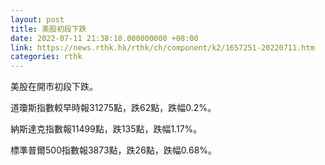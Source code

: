 ```yaml
---
layout: post
title: 美股初段下跌
date: 2022-07-11 21:38:10.000000000 +08:00
link: https://news.rthk.hk/rthk/ch/component/k2/1657251-20220711.htm
categories: rthk
---
```


美股在開市初段下跌。

道瓊斯指數較早時報31275點，跌62點，跌幅0.2%。

納斯達克指數報11499點，跌135點，跌幅1.17%。

標準普爾500指數報3873點，跌26點，跌幅0.68%。
